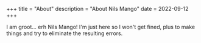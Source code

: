 +++
title = "About"
description = "About Nils Mango"
date = 2022-09-12
+++

I am groot... erh Nils Mango! I'm just here so I won't get fined, plus to make things and try to eliminate the resulting errors.
